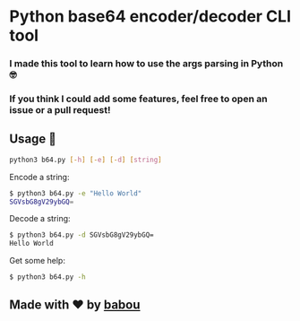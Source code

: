 # Python base64 encoder/decoder CLI tool

### I made this tool to learn how to use the args parsing in Python 🤓
### If you think I could add some features, feel free to open an issue or a pull request!

## Usage 📖
```bash
python3 b64.py [-h] [-e] [-d] [string]
```

Encode a string:
```bash
$ python3 b64.py -e "Hello World"
SGVsbG8gV29ybGQ=
```

Decode a string:
```bash
$ python3 b64.py -d SGVsbG8gV29ybGQ=
Hello World
```

Get some help:
```bash
$ python3 b64.py -h
```

## Made with ❤️ by [babou](https://github.com/Babou-Dev)
